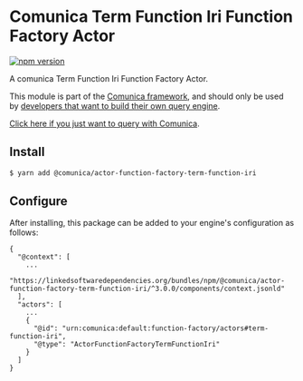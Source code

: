 # Comunica Term Function Iri Function Factory Actor

[![npm version](https://badge.fury.io/js/%40comunica%2Factor-function-factory-term-function-iri.svg)](https://www.npmjs.com/package/@comunica/actor-function-factory-term-function-iri)

A comunica Term Function Iri Function Factory Actor.

This module is part of the [Comunica framework](https://github.com/comunica/comunica),
and should only be used by [developers that want to build their own query engine](https://comunica.dev/docs/modify/).

[Click here if you just want to query with Comunica](https://comunica.dev/docs/query/).

## Install

```bash
$ yarn add @comunica/actor-function-factory-term-function-iri
```

## Configure

After installing, this package can be added to your engine's configuration as follows:
```text
{
  "@context": [
    ...
    "https://linkedsoftwaredependencies.org/bundles/npm/@comunica/actor-function-factory-term-function-iri/^3.0.0/components/context.jsonld"
  ],
  "actors": [
    ...
    {
      "@id": "urn:comunica:default:function-factory/actors#term-function-iri",
      "@type": "ActorFunctionFactoryTermFunctionIri"
    }
  ]
}
```
